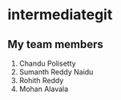# intermediategit
## My team members
1. Chandu Polisetty
2. Sumanth Reddy Naidu
3. Rohith Reddy
4. Mohan Alavala

